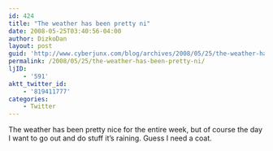 ```yaml
---
id: 424
title: "The weather has been pretty ni"
date: 2008-05-25T03:40:56-04:00
author: DizkoDan
layout: post
guid: 'http://www.cyberjunx.com/blog/archives/2008/05/25/the-weather-has-been-pretty-ni/'
permalink: /2008/05/25/the-weather-has-been-pretty-ni/
ljID:
    - '591'
aktt_twitter_id:
    - '819411777'
categories:
    - Twitter
---
```


The weather has been pretty nice for the entire week, but of course the day I want to go out and do stuff it’s raining. Guess I need a coat.